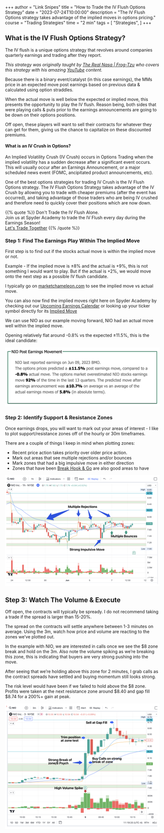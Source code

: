 +++
author = "Link Snipes"
title = "How to Trade the IV Flush Options Strategy"
date = "2023-07-24T10:00:00"
description = "The IV Flush Options strategy takes advantage of the implied moves in options pricing."
course = "Trading Strategies"
time = "2 min"
tags = [
   "Strategies",
]
+++


## What is the IV Flush Options Strategy?

The IV flush is a unique options strategy that revolves around companies quarterly earnings and trading after they report. 

_This strategy was originally taught by [The Real Nasa | Frog-Tzu](https://twitter.com/TheRealNasa00) who covers this strategy with his amazing [YouTube](https://www.youtube.com/@therealnasa0028/videos) content._

Because there is a binary event/catalyst (in this case earnings), the MMs price in an expected move post earnings based on previous data & calculated using option straddles. 

When the actual move is well below the expected or implied move, this presents the opportunity to play the IV flush. Reason being, both sides that were playing calls & puts prior to the earnings announcements are going to be down on their options positions. 

Off open, these players will want to sell their contracts for whatever they can get for them, giving us the chance to capitalize on these discounted premiums.

#### What is an IV Crush in Options?

An Implied Volatility Crush (IV Crush) occurs in Options Trading when the implied volatility has a sudden decrease after a significant event occurs.  This will usually occur after an Earnings Announcement, or a major scheduled news event (FOMC, ancipitated product announcements, etc).

One of the best options strategies for trading IV Crush is the IV Flush Options strategy.  The IV Flush Options Strategy takes advantage of the IV Crush by allowing you to trade with cheaper premiums (after the event has occurred), and taking advantage of those traders who are being IV crushed and therefore need to quickly cover their positions which are now down.

{{% quote %}}
  Don't Trade the IV Flush Alone.<br/>
  Join us at Spyder Academy to trade the IV Flush every day during the Earnings Season!<br/>
  <a class="btn btn-lg btn-block btn-secondary mt-1" style="border-radius: 0.5em; max-width: 250px" href="https://whop.com/spyder-academy/?d2c=true&amp;directPlanId=plan_n9NbbxfFeIW95&amp;accessPassId=prod_45GZIGs1lRCGs&amp;a=spyderacademy">Let's Trade Together</a>
{{% /quote %}}

### Step 1: Find The Earnings Play Within The Implied Move

First step is to find out if the stocks actual move is within the implied move or not. 

Example - If the implied move is  &#177;8% and the actual is +9%, this is not something I would want to play. But if the actual is +2%, we would move onto the next step as a possible IV flush candidate. 

I typically go on [marketchameleon.com](https://marketchameleon.com) to see the implied move vs actual move. 

You can also now find the implied moves right here on Spyder Academy by checking out our [Upcoming Earnings Calendar](/tools/earnings-calendar/) or looking up your ticker symbol directly for its [Implied Move](/tools/implied-volatility/)

We can use NIO as our example moving forward, NIO had an actual move well within the implied move. 

Opening relatively flat around -0.8% vs the expected &#177;11.5%, this is the ideal candidate:
 
![](images/poster.png)

### Step 2: Identify Support & Resistance Zones

Once earnings drops, you will want to mark out your areas of interest - I like to plot support/resistance zones off of the hourly or 30m timeframes. 

There are a couple of things I keep in mind when plotting zones:

- Recent price action takes priority over older price action.
- Mark out areas that see multiple rejections and/or bounces
- Mark zones that had a big impulsive move in either direction
- Zones that have been [Break Hook & Go](/education/how-to-trade-the-break-hook-and-go/) are also good areas to have

![](images/rejections.png)


## Step 3: Watch The Volume & Execute
Off open, the contracts will typically be spready. I do not recommend taking a trade if the spread is larger than 15-20%. 

The spread on the contracts will settle anywhere between 1-3 minutes on average. Using the 3m, watch how price and volume are reacting to the zones we’ve plotted out.

In the example with NIO, we are interested in calls once we see the $8 zone break and hold on the 3m. Also note the volume spiking as we’re breaking this zone, this is indicating that buyers are very strong pushing into the move. 

After seeing that we’re holding above this zone for 2 minutes, I grab calls as the contract spreads have settled and buying momentum still looks strong. 

The risk level would have been if we failed to hold above the $8 zone. Profits were taken at the next resistance zone around $8.40 and gap fill $8.74 for a 200%+ gain at peak.

![](images/chart.png)
